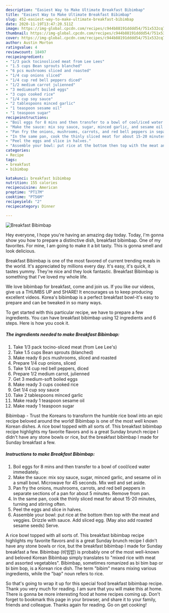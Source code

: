 ```yaml
---
description: "Easiest Way to Make Ultimate Breakfast Bibimbap"
title: "Easiest Way to Make Ultimate Breakfast Bibimbap"
slug: 452-easiest-way-to-make-ultimate-breakfast-bibimbap
date: 2020-11-19T13:47:20.511Z
image: https://img-global.cpcdn.com/recipes/c944b88191dddd54/751x532cq70/breakfast-bibimbap-recipe-main-photo.jpg
thumbnail: https://img-global.cpcdn.com/recipes/c944b88191dddd54/751x532cq70/breakfast-bibimbap-recipe-main-photo.jpg
cover: https://img-global.cpcdn.com/recipes/c944b88191dddd54/751x532cq70/breakfast-bibimbap-recipe-main-photo.jpg
author: Austin Morton
ratingvalue: 4
reviewcount: 18497
recipeingredient:
- "1/3 pack tocinosliced meat from Lee Lees"
- "1.5 cups Bean sprouts blanched"
- "6 pcs mushrooms sliced and roasted"
- "1/4 cup onions sliced"
- "1/4 cup red bell peppers diced"
- "1/2 medium carrot julienned"
- "3 mediumsoft boiled eggs"
- "3 cups cooked rice"
- "1/4 cup soy sauce"
- "2 tablespoons minced garlic"
- "1 teaspoon sesame oil"
- "1 teaspoon sugar"
recipeinstructions:
- "Boil eggs for 8 mins and then transfer to a bowl of cool/iced water immediately."
- "Make the sauce: mix soy sauce, sugar, minced garlic, and sesame oil in a small bowl. Microwave for 45 seconds. Mix well and set aside."
- "Pan fry the onions, mushrooms, carrots, and red bell peppers in separate sections of a pan for about 5 minutes. Remove from pan."
- "In the same pan, cook the thinly sliced meat for about 15-20 minutes, turning and stirring often."
- "Peel the eggs and slice in halves."
- "Assemble your bowl: put rice at the bottom then top with the meat and veggies. Drizzle with sauce. Add sliced egg. (May also add roasted sesame seeds) Serve."
categories:
- Recipe
tags:
- breakfast
- bibimbap

katakunci: breakfast bibimbap 
nutrition: 155 calories
recipecuisine: American
preptime: "PT17M"
cooktime: "PT56M"
recipeyield: "2"
recipecategory: Dinner

---
```



![Breakfast Bibimbap](https://img-global.cpcdn.com/recipes/c944b88191dddd54/751x532cq70/breakfast-bibimbap-recipe-main-photo.jpg)

Hey everyone, I hope you're having an amazing day today. Today, I'm gonna show you how to prepare a distinctive dish, breakfast bibimbap. One of my favorites. For mine, I am going to make it a bit tasty. This is gonna smell and look delicious.

Breakfast Bibimbap is one of the most favored of current trending meals in the world. It's appreciated by millions every day. It's easy, it's quick, it tastes yummy. They're nice and they look fantastic. Breakfast Bibimbap is something that I've loved my whole life.

We love bibimbap for breakfast, come and join us. If you like our videos, give us a THUMBS UP and SHARE! It encourages us to keep producing excellent videos. Korea&#39;s bibimbap is a perfect breakfast bowl-it&#39;s easy to prepare and can be tweaked in so many ways.


To get started with this particular recipe, we have to prepare a few ingredients. You can have breakfast bibimbap using 12 ingredients and 6 steps. Here is how you cook it.

<!--inarticleads1-->

##### The ingredients needed to make Breakfast Bibimbap:

1. Take 1/3 pack tocino-sliced meat (from Lee Lee&#39;s)
1. Take 1.5 cups Bean sprouts (blanched)
1. Make ready 6 pcs mushrooms, sliced and roasted
1. Prepare 1/4 cup onions, sliced
1. Take 1/4 cup red bell peppers, diced
1. Prepare 1/2 medium carrot, julienned
1. Get 3 medium-soft boiled eggs
1. Make ready 3 cups cooked rice
1. Get 1/4 cup soy sauce
1. Take 2 tablespoons minced garlic
1. Make ready 1 teaspoon sesame oil
1. Make ready 1 teaspoon sugar


Bibimbap - Trust the Koreans to transform the humble rice bowl into an epic recipe beloved around the world! Bibimbap is one of the most well known Korean dishes. A rice bowl topped with all sorts of. This breakfast bibimbap recipe highlights my favorite flavors and is a great Sunday brunch recipe I didn&#39;t have any stone bowls or rice, but the breakfast bibimbap I made for Sunday breakfast a few. 

<!--inarticleads2-->

##### Instructions to make Breakfast Bibimbap:

1. Boil eggs for 8 mins and then transfer to a bowl of cool/iced water immediately.
1. Make the sauce: mix soy sauce, sugar, minced garlic, and sesame oil in a small bowl. Microwave for 45 seconds. Mix well and set aside.
1. Pan fry the onions, mushrooms, carrots, and red bell peppers in separate sections of a pan for about 5 minutes. Remove from pan.
1. In the same pan, cook the thinly sliced meat for about 15-20 minutes, turning and stirring often.
1. Peel the eggs and slice in halves.
1. Assemble your bowl: put rice at the bottom then top with the meat and veggies. Drizzle with sauce. Add sliced egg. (May also add roasted sesame seeds) Serve.


A rice bowl topped with all sorts of. This breakfast bibimbap recipe highlights my favorite flavors and is a great Sunday brunch recipe I didn&#39;t have any stone bowls or rice, but the breakfast bibimbap I made for Sunday breakfast a few. Bibimbap (비빔밥) is probably one of the most well-known and beloved Korean Bibimbap simply translates to &#34;mixed rice with meat and assorted vegetables&#34;. Bibimbap, sometimes romanized as bi bim bap or bi bim bop, is a Korean rice dish. The term &#34;bibim&#34; means mixing various ingredients, while the &#34;bap&#34; noun refers to rice. 

So that's going to wrap it up for this special food breakfast bibimbap recipe. Thank you very much for reading. I am sure that you will make this at home. There is gonna be more interesting food at home recipes coming up. Don't forget to bookmark this page in your browser, and share it to your family, friends and colleague. Thanks again for reading. Go on get cooking!
